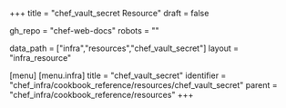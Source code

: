 +++
title = "chef_vault_secret Resource"
draft = false

gh_repo = "chef-web-docs"
robots = ""

data_path = ["infra","resources","chef_vault_secret"]
layout = "infra_resource"


[menu]
  [menu.infra]
    title = "chef_vault_secret"
    identifier = "chef_infra/cookbook_reference/resources/chef_vault_secret"
    parent = "chef_infra/cookbook_reference/resources"
+++

<!-- The contents of this page are automatically generated from the chef_vault_secret.yaml file in the data directory. -->
<!-- To suggest a change, edit the https://github.com/chef/chef/blob/master/lib/chef/resource/chef_vault_secret.rb file
      and submit a pull request to the https://github.com/chef/chef repository. -->
